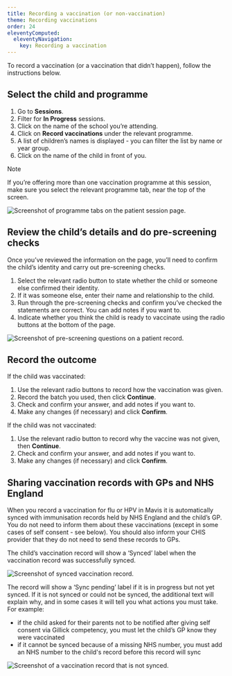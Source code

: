 ```yaml
---
title: Recording a vaccination (or non-vaccination)
theme: Recording vaccinations
order: 24
eleventyComputed:
  eleventyNavigation:
    key: Recording a vaccination
---
```


To record a vaccination (or a vaccination that didn’t happen), follow the instructions below.

## Select the child and programme

1. Go to **Sessions**.
2. Filter for **In Progress** sessions.
3. Click on the name of the school you’re attending.
4. Click on **Record vaccinations** under the relevant programme.
5. A list of children’s names is displayed - you can filter the list by name or year group.
6. Click on the name of the child in front of you.

> [!NOTE]
> If you’re offering more than one vaccination programme at this session, make sure you select the relevant programme tab, near the top of the screen.

![Screenshot of programme tabs on the patient session page.](/assets/images/session-programme-tabs.png)

## Review the child’s details and do pre-screening checks

Once you’ve reviewed the information on the page, you’ll need to confirm the child’s identity and carry out pre-screening checks.

1. Select the relevant radio button to state whether the child or someone else confirmed their identity.
2. If it was someone else, enter their name and relationship to the child.
3. Run through the pre-screening checks and confirm you’ve checked the statements are correct. You can add notes if you want to.
4. Indicate whether you think the child is ready to vaccinate using the radio buttons at the bottom of the page.

![Screenshot of pre-screening questions on a patient record.](/assets/images/session-child-pre-screen.png 'Mavis will ask a series of pre-screening questions before you record a vaccination.')

## Record the outcome

If the child was vaccinated:

1. Use the relevant radio buttons to record how the vaccination was given.
2. Record the batch you used, then click **Continue**.
3. Check and confirm your answer, and add notes if you want to.
4. Make any changes (if necessary) and click **Confirm**.

If the child was not vaccinated:

1. Use the relevant radio button to record why the vaccine was not given, then **Continue**.
2. Check and confirm your answer, and add notes if you want to.
3. Make any changes (if necessary) and click **Confirm**.

## Sharing vaccination records with GPs and NHS England

When you record a vaccination for flu or HPV in Mavis it is automatically synced with immunisation records held by NHS England and the child’s GP. You do not need to inform them about these vaccinations (except in some cases of self consent - see below). You should also inform your CHIS provider that they do not need to send these records to GPs.

The child’s vaccination record will show a ‘Synced’ label when the vaccination record was successfully synced.

![Screenshot of synced vaccination record.](/assets/images/fhir-imms-synced.png)

The record will show a ‘Sync pending’ label if it is in progress but not yet synced.
If it is not synced or could not be synced, the additional text will explain why, and in some cases it will tell you what actions you must take. For example:

- if the child asked for their parents not to be notified after giving self consent via Gillick competency, you must let the child’s GP know they were vaccinated
- if it cannot be synced because of a missing NHS number, you must add an NHS number to the child's record before this record will sync

![Screenshot of a vaccination record that is not synced.](/assets/images/fhir-imms-not-synced.png)
